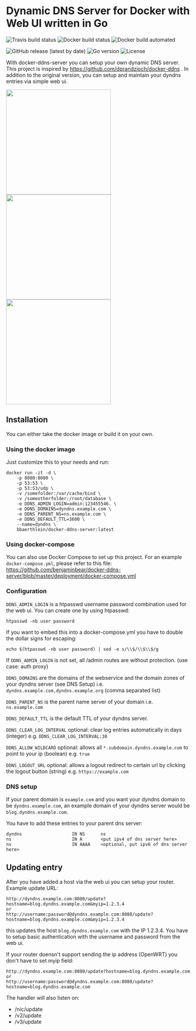 # Dynamic DNS Server for Docker with Web UI written in Go

![Travis build status](https://travis-ci.com/benjaminbear/docker-ddns-server.svg?branch=master)
![Docker build status](https://img.shields.io/docker/cloud/build/bbaerthlein/docker-ddns-server)
![Docker build automated](https://img.shields.io/docker/cloud/automated/bbaerthlein/docker-ddns-server)

![GitHub release (latest by date)](https://img.shields.io/github/v/release/benjaminbear/docker-ddns-server)
![Go version](https://img.shields.io/github/go-mod/go-version/benjaminbear/docker-ddns-server?filename=dyndns%2Fgo.mod)
![License](https://img.shields.io/github/license/benjaminbear/docker-ddns-server)

With docker-ddns-server you can setup your own dynamic DNS server. This project is inspired by https://github.com/dprandzioch/docker-ddns . In addition to the original version, you can setup and maintain your dyndns entries via simple web ui.

<p float="left">
<img src="https://raw.githubusercontent.com/benjaminbear/docker-ddns-server/master/img/addhost.png" width="285">
<img src="https://raw.githubusercontent.com/benjaminbear/docker-ddns-server/master/img/listhosts.png" width="285">
<img src="https://raw.githubusercontent.com/benjaminbear/docker-ddns-server/master/img/listlogs.png" width="285">
</p>

## Installation

You can either take the docker image or build it on your own.

### Using the docker image

Just customize this to your needs and run:

```
docker run -it -d \
    -p 8080:8080 \
    -p 53:53 \
    -p 53:53/udp \
    -v /somefolder:/var/cache/bind \
    -v /someotherfolder:/root/database \
    -e DDNS_ADMIN_LOGIN=admin:123455546. \
    -e DDNS_DOMAINS=dyndns.example.com \
    -e DDNS_PARENT_NS=ns.example.com \
    -e DDNS_DEFAULT_TTL=3600 \
    --name=dyndns \
    bbaerthlein/docker-ddns-server:latest
```

### Using docker-compose

You can also use Docker Compose to set up this project. For an example `docker-compose.yml`, please refer to this file: https://github.com/benjaminbear/docker-ddns-server/blob/master/deployment/docker-compose.yml

### Configuration

`DDNS_ADMIN_LOGIN` is a htpasswd username password combination used for the web ui. You can create one by using htpasswd:
```
htpasswd -nb user password
```
If you want to embed this into a docker-compose.yml you have to double the dollar signs for escaping:
```
echo $(htpasswd -nb user password) | sed -e s/\\$/\\$\\$/g
```
If `DDNS_ADMIN_LOGIN` is not set, all /admin routes are without protection. (use case: auth proxy)

`DDNS_DOMAINS` are the domains of the webservice and the domain zones of your dyndns server (see DNS Setup) i.e. `dyndns.example.com,dyndns.example.org` (comma separated list)

`DDNS_PARENT_NS` is the parent name server of your domain i.e. `ns.example.com`

`DDNS_DEFAULT_TTL` is the default TTL of your dyndns server.

`DDNS_CLEAR_LOG_INTERVAL` optional: clear log entries automatically in days (integer) e.g. `DDNS_CLEAR_LOG_INTERVAL:30`

`DDNS_ALLOW_WILDCARD` optional: allows all `*.subdomain.dyndns.example.com` to point to your ip (boolean) e.g. `true`

`DDNS_LOGOUT_URL` optional: allows a logout redirect to certain url by clicking the logout button (string) e.g. `https://example.com` 

### DNS setup

If your parent domain is `example.com` and you want your dyndns domain to be `dyndns.example.com`,
an example domain of your dyndns server would be `blog.dyndns.example.com`.

You have to add these entries to your parent dns server:
```
dyndns                   IN NS      ns
ns                       IN A       <put ipv4 of dns server here>
ns                       IN AAAA    <optional, put ipv6 of dns server here>
```

## Updating entry

After you have added a host via the web ui you can setup your router.
Example update URL:

```
http://dyndns.example.com:8080/update?hostname=blog.dyndns.example.com&myip=1.2.3.4
or
http://username:password@dyndns.example.com:8080/update?hostname=blog.dyndns.example.com&myip=1.2.3.4
```

this updates the host `blog.dyndns.example.com` with the IP 1.2.3.4. You have to setup basic authentication with the username and password from the web ui.

If your router doensn't support sending the ip address (OpenWRT) you don't have to set myip field:

```
http://dyndns.example.com:8080/update?hostname=blog.dyndns.example.com
or
http://username:password@dyndns.example.com:8080/update?hostname=blog.dyndns.example.com
```

The handler will also listen on:
* /nic/update
* /v2/update
* /v3/update
